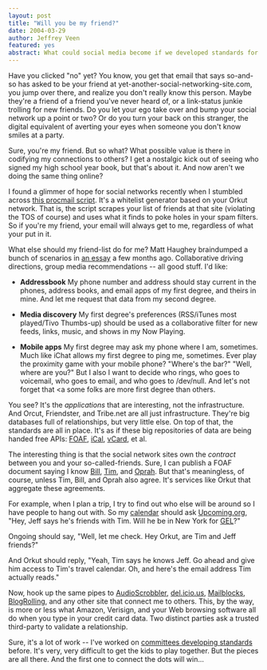 ```yaml
--- 
layout: post
title: "Will you be my friend?"
date: 2004-03-29
author: Jeffrey Veen
featured: yes
abstract: What could social media become if we developed standards for modeling relationships?
---
```


Have you clicked "no" yet? You know, you get that email that says so-and-so has asked to be your friend at yet-another-social-networking-site.com, you jump over there, and realize you don't really know this person. Maybe they're a friend of a friend you've never heard of, or a link-status junkie trolling for new friends. Do you let your ego take over and bump your social network up a point or two? Or do you turn your back on this stranger, the digital equivalent of averting your eyes when someone you don't know smiles at a party.

Sure, you're my friend. But so what? What possible value is there in codifying my connections to others? I get a nostalgic kick out of seeing who signed my high school year book, but that's about it. And now aren't we doing the same thing online?

I found a glimmer of hope for social networks recently when I stumbled across <a href="http://www.crystalflame.net/2004/02/filster_tying_s.html">this procmail script</a>. It's a whitelist generator based on your Orkut network. That is, the script scrapes your list of friends at that site (violating the TOS of course) and uses what it finds to poke holes in your spam filters. So if you're my friend, your email will always get to me, regardless of what your put in it.

What else should my friend-list do for me? Matt Haughey braindumped a bunch of scenarios in <a href="http://a.wholelottanothing.org/features.blah/entry/007633">an essay</a> a few months ago. Collaborative driving directions, group media recommendations -- all good stuff. I'd like:

- **Addressbook** My phone number and address should stay current in the phones, address books, and email apps of my first degree, and theirs in mine. And let me request that data from my second degree.

- **Media discovery** My first degree's preferences (RSS/iTunes most played/Tivo Thumbs-up) should be used as a collaborative filter for new feeds, links, music, and shows in my Now Playing.

- **Mobile apps** My first degree may ask my phone where I am, sometimes. Much like iChat allows my first degree to ping me, sometimes. Ever play the proximity game with your mobile phone? "Where's the bar?" "Well, where are you?" But I also I want to decide who rings, who goes to voicemail, who goes to email, and who goes to /dev/null. And let's not forget that <a some folks are more first degree than others.

You see? It's the *applications* that are interesting, not the infrastructure. And Orcut, Friendster, and Tribe.net are all just infrastructure. They're big databases full of relationships, but very little else. On top of that, the standards are all in place. It's as if these big repositories of data are being handed free APIs: <a href="http://www.foaf-project.org/">FOAF</a>, <a href="http://www.ietf.org/rfc/rfc2445.txt">iCal</a>, <a href="http://www.ietf.org/rfc/rfc2426.txt">vCard</a>, et al.

The interesting thing is that the social network sites own the *contract* between you and your so-called-friends. Sure, I can publish a FOAF document saying I know <a href="http://www.microsoft.com/billgates/">Bill</a>, <a href="http://tim.oreilly.com/">Tim</a>, and <a href="http://www.oprah.com/">Oprah</a>. But that's meaningless, of course, unless Tim, Bill, and Oprah also agree. It's services like Orkut that aggregate these agreements.

For example, when I plan a trip, I try to find out who else will be around so I have people to hang out with. So my <a href="http://www.apple.com/ical/">calendar</a> should ask <a href="http://upcoming.org/">Upcoming.org</a>, "Hey, Jeff says he's friends with Tim.  Will he be in New York for <a href="http://www.goodexperience.com/gel/">GEL</a>?"

Ongoing should say, "Well, let me check. Hey Orkut, are Tim and Jeff friends?"

And Orkut should reply, "Yeah, Tim says he knows Jeff. Go ahead and give him access to Tim's travel calendar. Oh, and here's the email address Tim actually reads."

Now, hook up the same pipes to <a href="http://www.audioscrobbler.com/">AudioScrobbler</a>, <a href="http://del.icio.us">del.icio.us</a>, <a href="http://mailblocks.com">Mailblocks</a>, <a href="http://www.blogrolling.com/">BlogRolling</a>, and any other site that connect me to others. This, by the way, is more or less what Amazon, Verisign, and your Web browsing software all do when you type in your credit card data. Two distinct parties ask a trusted third-party to validate a relationship. 

Sure, it's a lot of work -- I've worked on <a href="http://www.w3.org/Style/CSS/members.php3">committees developing standards</a> before. It's very, very difficult to get the kids to play together. But the pieces are all there. And the first one to connect the dots will win...
